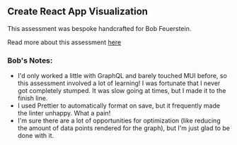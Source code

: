 ## Create React App Visualization

This assessment was bespoke handcrafted for Bob Feuerstein.

Read more about this assessment [here](https://react.eogresources.com)

### Bob's Notes:

* I'd only worked a little with GraphQL and barely touched MUI before, so this assessment involved a lot of learning!  I was fortunate that I never got completely stumped.  It was slow going at times, but I made it to the finish line.
* I used Prettier to automatically format on save, but it frequently made the linter unhappy.  What a pain!
* I'm sure there are a lot of opportunities for optimization (like reducing the amount of data points rendered for the graph), but I'm just glad to be done with it.